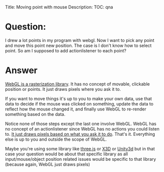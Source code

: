 Title: Moving point with mouse
Description:
TOC: qna

# Question:

I drew a lot points in my program with webgl. Now I want to pick any point and move this point new position. The case is I don't know how to select point. So am I supposed to add actionlistener to each point? 

# Answer

[WebGL is a rasterization library](http://webglfundamentals.org). It has no concept of movable, clickable position or points. It just draws pixels where you ask it to.

If you want to move things it's up to you to make your own data, use that data to decide if the mouse was clicked on something, update the data to reflect how the mouse changed it, and finally use WebGL to re-render something based on the data.

Notice none of those steps except the last one involve WebGL. WebGL has no concept of an actionlistener since WebGL has no actions you could listen to. [It just draws pixels based on what you ask it to do](http://webglfundamentals.org/webgl/lessons/webgl-fundamentals.html). That's it. Everything else is up to you and outside the scope of WebGL.

Maybe you're using some library like [three.js](http://threejs.org) or [X3D](http://www.web3d.org/) or [Unity3d](http://unity3d.com) but in that case your question would be about that specific library as all input/mouse/object position related issues would be specific to that library (because again, WebGL just draws pixels)
